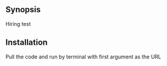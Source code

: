 ## Synopsis

Hiring test

## Installation

Pull the code and run by terminal with first argument as the URL
